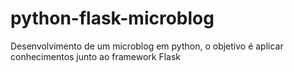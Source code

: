 # python-flask-microblog
Desenvolvimento de um microblog em python, o objetivo é aplicar conhecimentos junto ao framework Flask
